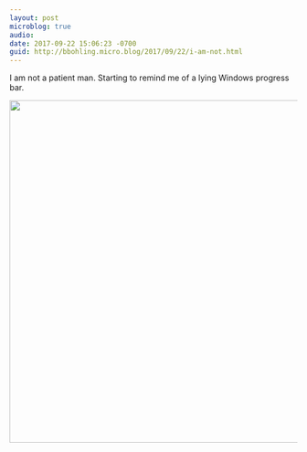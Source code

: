 ```yaml
---
layout: post
microblog: true
audio: 
date: 2017-09-22 15:06:23 -0700
guid: http://bbohling.micro.blog/2017/09/22/i-am-not.html
---
```

I am not a patient man. Starting to remind me of a lying Windows progress bar.

<img src="http://bbohling.micro.blog/uploads/2017/1a636323ed.jpg" width="599" height="600" />
